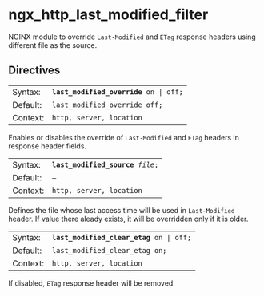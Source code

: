 # ngx_http_last_modified_filter
NGINX module to override `Last-Modified` and `ETag` response headers using different file as the source.

## Directives

<table>
  <tr>
    <td align="left">Syntax:</td>
    <td><code><strong>last_modified_override</strong> on | off;</code></td>
  </tr>
  <tr>
    <td align="left">Default:</td>
    <td><code>last_modified_override off;</code></td>
  </tr>
  <tr>
    <td align="left">Context:</td>
    <td><code>http, server, location</code></td>
  </tr>
</table>

Enables or disables the override of `Last-Modified` and `ETag` headers in response header fields.

<table>
  <tr>
    <td align="left">Syntax:</td>
    <td><code><strong>last_modified_source</strong> <i>file</i>;</code></td>
  </tr>
  <tr>
    <td align="left">Default:</td>
    <td><code>—</code></td>
  </tr>
  <tr>
    <td align="left">Context:</td>
    <td><code>http, server, location</code></td>
  </tr>
</table>

Defines the file whose last access time will be used in `Last-Modified` header. If value there aleady exists, it will be overridden only if it is older.

<table>
  <tr>
    <td align="left">Syntax:</td>
    <td><code><strong>last_modified_clear_etag</strong> on | off;</code></td>
  </tr>
  <tr>
    <td align="left">Default:</td>
    <td><code>last_modified_clear_etag on;</code></td>
  </tr>
  <tr>
    <td align="left">Context:</td>
    <td><code>http, server, location</code></td>
  </tr>
</table>

If disabled, `ETag` response header will be removed.
